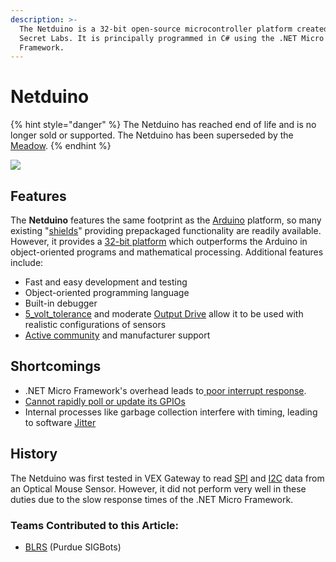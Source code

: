 ```yaml
---
description: >-
  The Netduino is a 32-bit open-source microcontroller platform created by
  Secret Labs. It is principally programmed in C# using the .NET Micro
  Framework.
---
```


# Netduino

{% hint style="danger" %}
The Netduino has reached end of life and is no longer sold or supported. The Netduino has been superseded by the [Meadow](meadow.md).
{% endhint %}

![](https://phabricator.purduesigbots.com/file/data/a3rlibpxcczl67zkkf4a/PHID-FILE-ekxjc5b35w25n4i5apdy/processor_netduino.jpg)

## Features

The **Netduino** features the same footprint as the [Arduino](arduino.md) platform, so many existing "[shields](http://www.shieldlist.org/)" providing prepackaged functionality are readily available. However, it provides a [32-bit platform](https://www.wildernesslabs.co/Netduino) which outperforms the Arduino in object-oriented programs and mathematical processing. Additional features include:

* Fast and easy development and testing
* Object-oriented programming language
* Built-in debugger
* [5\_volt\_tolerance](../5-volt-tolerant.md) and moderate [Output Drive](../output-drive.md) allow it to be used with realistic configurations of sensors
* [Active community](http://forums.netduino.com/) and manufacturer support

## Shortcomings

* .NET Micro Framework's overhead leads to[ poor interrupt response](https://www.sparkfun.com/products/retired/10107).
* [Cannot rapidly poll or update its GPIOs](http://forums.netduino.com/index.php/topic/1440-gpio-speed-mhz)
* Internal processes like garbage collection interfere with timing, leading to software [Jitter](../jitter.md)

## History

The Netduino was first tested in VEX Gateway to read [SPI](../spi.md) and [I2C](../i2c.md) data from an Optical Mouse Sensor. However, it did not perform very well in these duties due to the slow response times of the .NET Micro Framework.

### Teams Contributed to this Article:

* [BLRS](https://purduesigbots.com/) \(Purdue SIGBots\)

